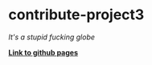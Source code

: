 # contribute-project3
*It's a stupid fucking globe*

**[Link to github pages](https://essejtobor.github.io/contribute-project3/)** 
